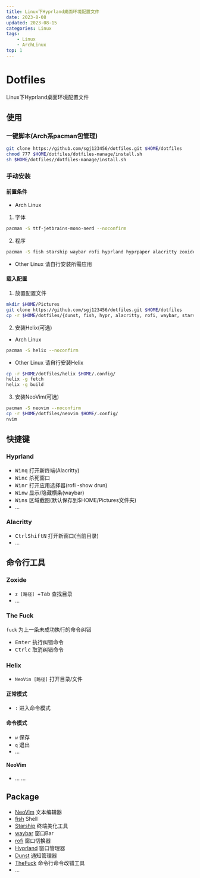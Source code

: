 ```yaml
---
title: Linux下Hyprland桌面环境配置文件
date: 2023-8-08
updated: 2023-08-15
categories: Linux
tags:
    - Linux
    - ArchLinux
top: 1
---
```


# Dotfiles
Linux下Hyprland桌面环境配置文件
## 使用
### 一键脚本(Arch系pacman包管理)
```sh
git clone https://github.com/sgj123456/dotfiles.git $HOME/dotfiles
chmod 777 $HOME/dotfiles/dotfiles-manage/install.sh
sh $HOME/dotfiles//dotfiles-manage/install.sh
```
### 手动安装
#### 前置条件
+ Arch Linux
1. 字体
```sh
pacman -S ttf-jetbrains-mono-nerd --noconfirm
```
2. 程序
```sh
pacman -S fish starship waybar rofi hyprland hyprpaper alacritty zoxide fzf grim dunst thefuck --noconfirm
```
+ Other Linux
请自行安装所需应用
#### 载入配置
1. 放置配置文件
```sh
mkdir $HOME/Pictures
git clone https://github.com/sgj123456/dotfiles.git $HOME/dotfiles
cp -r $HOME/dotfiles/{dunst, fish, hypr, alacritty, rofi, waybar, starship,} $HOME/.config/
```
2. 安装Helix(可选)
+ Arch Linux
```sh
pacman -S helix --noconfirm
```
+ Other Linux
请自行安装Helix
```sh
cp -r $HOME/dotfiles/helix $HOME/.config/
helix -g fetch
helix -g build
```
3. 安装NeoVim(可选)
```sh
pacman -S neovim --noconfirm
cp -r $HOME/dotfiles/neovim $HOME/.config/
nvim
```
## 快捷键
### Hyprland
+ <kbd>Win</kbd><kbd>q</kbd> 打开新终端(Alacritty)
+ <kbd>Win</kbd><kbd>c</kbd> 杀死窗口
+ <kbd>Win</kbd><kbd>r</kbd> 打开应用选择器(rofi -show drun)
+ <kbd>Win</kbd><kbd>w</kbd> 显示/隐藏横条(waybar)
+ <kbd>Win</kbd><kbd>s</kbd> 区域截图(默认保存到$HOME/Pictures文件夹)
+ ...
### Alacritty
+ <kbd>Ctrl</kbd><kbd>Shift</kbd><kbd>N</kbd> 打开新窗口(当前目录)
+ ...
## 命令行工具
### Zoxide
+ `z [路径] `+<kbd>Tab</kbd> 查找目录
+ ...
### The Fuck
`fuck` 为上一条未成功执行的命令纠错
+ <kbd>Enter</kbd> 执行纠错命令
+ <kbd>Ctrl</kbd><kbd>c</kbd> 取消纠错命令
### Helix
+ `NeoVim [路径]` 打开目录/文件
#### 正常模式
+ `:` 进入命令模式
#### 命令模式
+ `w` 保存
+ `q` 退出
+ ...
#### NeoVim
+ ...
...
## Package
+ [NeoVim](https://neovim.io/) 文本编辑器
+ [fish](https://fishshell.com/) Shell
+ [Starship](https://starship.rs/) 终端美化工具
+ [waybar](https://github.com/Alexays/Waybar/) 窗口Bar
+ [rofi](https://davatorium.github.io/rofi/) 窗口切换器
+ [Hyprland](https://hyprland.org/) 窗口管理器
+ [Dunst](https://dunst-project.org/) 通知管理器
+ [TheFuck](https://github.com/nvbn/thefuck/) 命令行命令改错工具
+ ...

